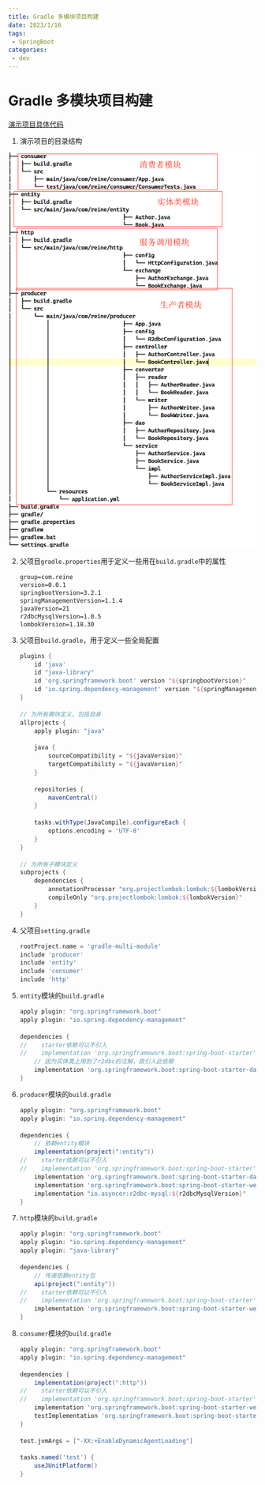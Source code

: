 ```yaml
---
title: Gradle 多模块项目构建
date: 2023/1/16
tags:
 - SpringBoot
categories:
 - dev
---
```


# Gradle 多模块项目构建

[演示项目具体代码](https://github.com/reine-ishyanami/article/tree/master/code/gradle-multi-module)

1. 演示项目的目录结构

![project structure](../assets/gradleMultiMudole_01.png)


2. 父项目`gradle.properties`用于定义一些用在`build.gradle`中的属性

    ```properties
    group=com.reine
    version=0.0.1
    springbootVersion=3.2.1
    springManagementVersion=1.1.4
    javaVersion=21
    r2dbcMysqlVersion=1.0.5
    lombokVersion=1.18.30
    ```

3. 父项目`build.gradle`，用于定义一些全局配置

    ```groovy
    plugins {
        id 'java'
        id "java-library"
        id 'org.springframework.boot' version "${springbootVersion}"
        id 'io.spring.dependency-management' version "${springManagementVersion}"
    }

    // 为所有模块定义，包括自身
    allprojects {
        apply plugin: "java"

        java {
            sourceCompatibility = "${javaVersion}"
            targetCompatibility = "${javaVersion}"
        }

        repositories {
            mavenCentral()
        }

        tasks.withType(JavaCompile).configureEach {
            options.encoding = 'UTF-8'
        }
    }

    // 为所有子模块定义
    subprojects {
        dependencies {
            annotationProcessor "org.projectlombok:lombok:${lombokVersion}"
            compileOnly "org.projectlombok:lombok:${lombokVersion}"
        }
    }
    ```


4. 父项目`setting.gradle`

    ```groovy
    rootProject.name = 'gradle-multi-module'
    include 'producer'
    include 'entity'
    include 'consumer'
    include 'http'
    ```

5. `entity`模块的`build.gradle`

    ```groovy
    apply plugin: "org.springframework.boot"
    apply plugin: "io.spring.dependency-management"

    dependencies {
    //    starter依赖可以不引入
    //    implementation 'org.springframework.boot:spring-boot-starter'
        // 因为实体类上用到了r2dbc的注解，故引入此依赖
        implementation 'org.springframework.boot:spring-boot-starter-data-r2dbc'
    }
    ```

6. `producer`模块的`build.gradle`

    ```groovy
    apply plugin: "org.springframework.boot"
    apply plugin: "io.spring.dependency-management"

    dependencies {
        // 依赖entity模块
        implementation(project(":entity"))
    //    starter依赖可以不引入
    //    implementation 'org.springframework.boot:spring-boot-starter'
        implementation 'org.springframework.boot:spring-boot-starter-data-r2dbc'
        implementation 'org.springframework.boot:spring-boot-starter-webflux'
        implementation "io.asyncer:r2dbc-mysql:${r2dbcMysqlVersion}"
    }    
    ```

7. `http`模块的`build.gradle`

    ```groovy
    apply plugin: "org.springframework.boot"
    apply plugin: "io.spring.dependency-management"
    apply plugin: "java-library"

    dependencies {
        // 传递依赖entity包
        api(project(":entity"))
    //    starter依赖可以不引入
    //    implementation 'org.springframework.boot:spring-boot-starter'
        implementation 'org.springframework.boot:spring-boot-starter-webflux'
    }    
    ```

8. `consumer`模块的`build.gradle`

    ```groovy
    apply plugin: "org.springframework.boot"
    apply plugin: "io.spring.dependency-management"

    dependencies {
        implementation(project(":http"))
    //    starter依赖可以不引入
    //    implementation 'org.springframework.boot:spring-boot-starter'
        implementation 'org.springframework.boot:spring-boot-starter-webflux'
        testImplementation 'org.springframework.boot:spring-boot-starter-test'
    }

    test.jvmArgs = ["-XX:+EnableDynamicAgentLoading"]

    tasks.named('test') {
        useJUnitPlatform()
    }
    ```